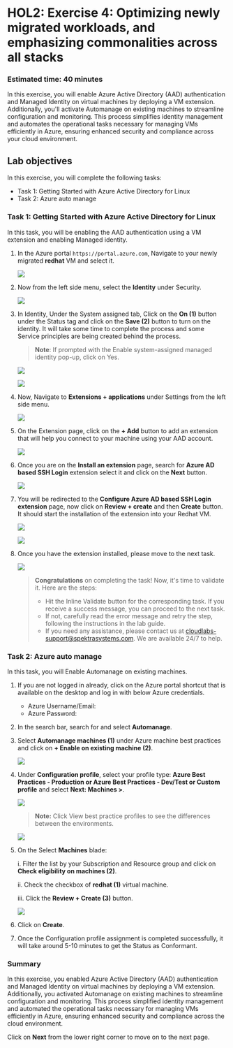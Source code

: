 # HOL2: Exercise 4: Optimizing newly migrated workloads, and emphasizing commonalities across all stacks

### Estimated time: 40 minutes

In this exercise, you will enable Azure Active Directory (AAD) authentication and Managed Identity on virtual machines by deploying a VM extension. Additionally, you'll activate Automanage on existing machines to streamline configuration and monitoring. This process simplifies identity management and automates the operational tasks necessary for managing VMs efficiently in Azure, ensuring enhanced security and compliance across your cloud environment.

## Lab objectives

In this exercise, you will complete the following tasks:

- Task 1: Getting Started with Azure Active Directory for Linux
- Task 2: Azure auto manage

### Task 1: Getting Started with Azure Active Directory for Linux 

In this task, you will be enabling the AAD authentication using a VM extension and enabling Managed identity. 

1. In the Azure portal `https://portal.azure.com`, Navigate to your newly migrated **redhat** VM and select it.
    
    ![](Images/upd-redhatrg.png)
    
2. Now from the left side menu, select the **Identity** under Security.

    ![](Images/extenssions.png)

3. In Identity, Under the System assigned tab, Click on the **On (1)** button under the Status tag and click on the **Save (2)** button to turn on the identity. It will take some time to complete the process and some Service principles are being created behind the process.

     > **Note**: If prompted with the Enable system-assigned managed identity pop-up, click on Yes.

      ![](Images/turnonidentity.png)

      ![](Images/identityon.png)
      
4. Now, Navigate to **Extensions + applications** under Settings from the left side menu.
   
    ![](Images/extenssions1.png)

5. On the Extension page, click on the **+ Add** button to add an extension that will help you connect to your machine using your AAD account.

    ![](Images/addexn.png)

6. Once you are on the **Install an extension** page, search for **Azure AD based SSH Login** extension select it and click on the **Next** button.

    ![](Images/aaadextensfd.png)

7. You will be redirected to the **Configure Azure AD based SSH Login extension** page, now click on **Review + create** and then **Create** button. It should start the installation of the extension into your Redhat VM.

    ![](Images/15-07-2024.png)
    
    ![](Images/extensionds.png)

8. Once you have the extension installed, please move to the next task.

    ![](Images/completed.png)

     > **Congratulations** on completing the task! Now, it's time to validate it. Here are the steps:
     > - Hit the Inline Validate button for the corresponding task. If you receive a success message, you can proceed to the next task. 
     > - If not, carefully read the error message and retry the step, following the instructions in the lab guide.
     > - If you need any assistance, please contact us at cloudlabs-support@spektrasystems.com. We are available 24/7 to help.

     <validation step="31b52d30-b336-49c3-a5bc-4ef69b15dd76" />

### Task 2: Azure auto manage

In this task, you will Enable Automanage on existing machines.

1. If you are not logged in already, click on the Azure portal shortcut that is available on the desktop and log in with below Azure credentials.
    * Azure Username/Email: <inject key="AzureAdUserEmail"></inject> 
    * Azure Password: <inject key="AzureAdUserPassword"></inject>

2. In the search bar, search for and select **Automanage**.

3. Select **Automanage machines (1)** under Azure machine best practices and click on **+ Enable on existing machine (2)**.
   
   ![](Images/upd-zero-vm-list-view.png)

4. Under **Configuration profile**, select your profile type: **Azure Best Practices - Production or Azure Best Practices - Dev/Test or Custom profile** and select **Next: Machines >**.
   
   ![](Images/upd-existing-vm-quick-create.png)
   
   > **Note:** Click View best practice profiles to see the differences between the environments.
    
   ![](Images/upd-browse-production-profile.png)

5. On the Select **Machines** blade:

   i. Filter the list by your Subscription and Resource group and click on **Check eligibility on machines (2)**.
   
   ii. Check the checkbox of **redhat (1)** virtual machine.
   
   iii. Click the **Review + Create (3)** button.
   
   ![](Images/upd-redhatautomanage.png)

6. Click on **Create**.

7. Once the Configuration profile assignment is completed successfully, it will take around 5-10 minutes to get the Status as Conformant.

### Summary

In this exercise, you enabled Azure Active Directory (AAD) authentication and Managed Identity on virtual machines by deploying a VM extension. Additionally, you activated Automanage on existing machines to streamline configuration and monitoring. This process simplified identity management and automated the operational tasks necessary for managing VMs efficiently in Azure, ensuring enhanced security and compliance across the cloud environment.

Click on **Next** from the lower right corner to move on to the next page.

